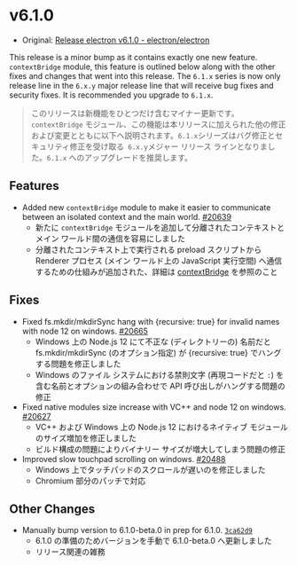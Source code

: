 # v6.1.0

- Original: [Release electron v6.1.0 - electron/electron](https://github.com/electron/electron/releases/tag/v6.1.0)

This release is a minor bump as it contains exactly one new feature. `contextBridge` module, this feature is outlined below along with the other fixes and changes that went into this release. The `6.1.x` series is now only release line in the `6.x.y` major release line that will receive bug fixes and security fixes. It is recommended you upgrade to `6.1.x`.

> このリリースは新機能をひとつだけ含むマイナー更新です。`contextBridge` モジュール、この機能は本リリースに加えられた他の修正および変更とともに以下へ説明されます。`6.1.x`シリーズはバグ修正とセキュリティ修正を受け取る` 6.x.y`メジャー リリース ラインとなりました。`6.1.x` へのアップグレードを推奨します。

## Features

- Added new `contextBridge` module to make it easier to communicate between an isolated context and the main world. [#20639](https://github.com/electron/electron/pull/20639)
  - 新たに `contextBridge` モジュールを追加して分離されたコンテキストとメイン ワールド間の通信を容易にしました
  - 分離されたコンテキスト上で実行される preload スクリプトから Renderer プロセス (メイン ワールド上の JavaScript 実行空間) へ通信するための仕組みが追加された、詳細は [contextBridge](https://github.com/electron/electron/blob/master/docs/api/context-bridge.md) を参照のこと

## Fixes

- Fixed fs.mkdir/mkdirSync hang with {recursive: true} for invalid names with node 12 on windows. [#20665](https://github.com/electron/electron/pull/20665)
  - Windows 上の Node.js 12 にて不正な (ディレクトリーの) 名前だと fs.mkdir/mkdirSync (のオプション指定) が {recursive: true} でハングする問題を修正しました
  - Windows のファイル システムにおける禁則文字 (再現コードだと `:`) を含む名前とオプションの組み合わせで API 呼び出しがハングする問題の修正
- Fixed native modules size increase with VC++ and node 12 on windows. [#20627](https://github.com/electron/electron/pull/20627)
  - VC++ および Windows 上の Node.js 12 におけるネイティブ モジュールのサイズ増加を修正しました
  - ビルド構成の問題によりバイナリー サイズが増大してしまう問題の修正
- Improved slow touchpad scrolling on windows. [#20488](https://github.com/electron/electron/pull/20488)
  - Windows 上でタッチパッドのスクロールが遅いのを修正しました
  - Chromium 部分のパッチで対応

## Other Changes

- Manually bump version to 6.1.0-beta.0 in prep for 6.1.0. [`3ca62d9`](https://github.com/electron/electron/commit/3ca62d9432a249d3b3075a583fbe923aa68efea6)
  - 6.1.0 の準備のためバージョンを手動で 6.1.0-beta.0 へ更新しました
  - リリース関連の雑務

